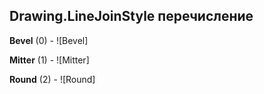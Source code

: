 ## Drawing.LineJoinStyle перечисление

**Bevel** (0) - ![Bevel]

**Mitter** (1) - ![Mitter]

**Round** (2) - ![Round]


